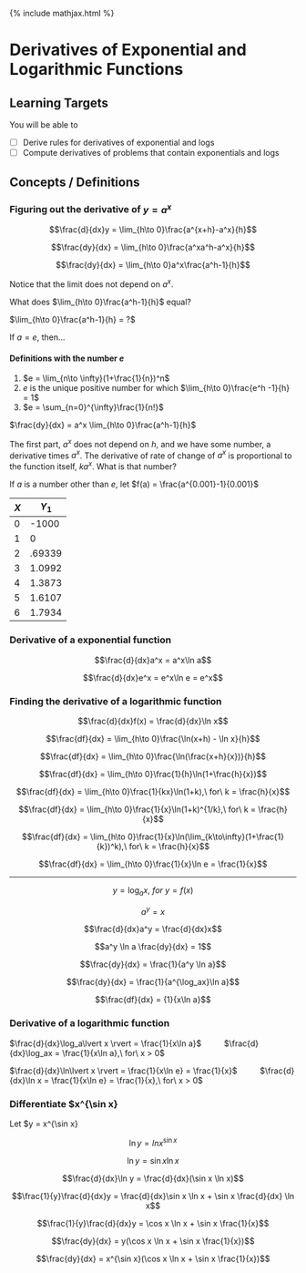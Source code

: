 {% include mathjax.html %}

# Derivatives of Exponential and Logarithmic Functions

## Learning Targets

You will be able to
- [ ] Derive rules for derivatives of exponential and logs
- [ ] Compute derivatives of problems that contain exponentials and logs

## Concepts / Definitions

### Figuring out the derivative of $y = a^x$

$$\frac{d}{dx}y = \lim_{h\to 0}\frac{a^{x+h}-a^x}{h}$$

$$\frac{dy}{dx} = \lim_{h\to 0}\frac{a^xa^h-a^x}{h}$$

$$\frac{dy}{dx} = \lim_{h\to 0}a^x\frac{a^h-1}{h}$$

Notice that the limit does not depend on $a^x$.

What does $\lim_{h\to 0}\frac{a^h-1}{h}$ equal?

$\lim_{h\to 0}\frac{a^h-1}{h} = ?$

If $a=e$, then...

#### Definitions with the number $e$
  1. $e = \lim_{n\to \infty}(1+\frac{1}{n})^n$
  2. $e$ is the unique positive number for which $\lim_{h\to 0}\frac{e^h -1}{h} = 1$
  3. $e = \sum_{n=0}^{\infty}\frac{1}{n!}$

$\frac{dy}{dx} = a^x \lim_{h\to 0}\frac{a^h-1}{h}$

The first part, $a^x$ does not depend on $h$, and we have some number, a derivative times $a^x$. The derivative of rate of change of $a^x$ is proportional to the function itself, $ka^x$. What is that number?

If $a$ is a number other than $e$, let $f(a) = \frac{a^{0.001}-1}{0.001}$

$X$ | $Y_1$
---|---
0 | -1000
1 | 0
2 | .69339
3 | 1.0992
4 | 1.3873
5 | 1.6107
6 | 1.7934

### Derivative of a exponential function

$$\frac{d}{dx}a^x = a^x\ln a$$

$$\frac{d}{dx}e^x = e^x\ln e = e^x$$

### Finding the derivative of a logarithmic function

$$\frac{d}{dx}f(x) = \frac{d}{dx}\ln x$$

$$\frac{df}{dx} = \lim_{h\to 0}\frac{\ln(x+h) - \ln x}{h}$$

$$\frac{df}{dx} = \lim_{h\to 0}\frac{\ln(\frac{x+h}{x})}{h}$$

$$\frac{df}{dx} = \lim_{h\to 0}\frac{1}{h}\ln(1+\frac{h}{x})$$

$$\frac{df}{dx} = \lim_{h\to 0}\frac{1}{kx}\ln(1+k),\ for\ k = \frac{h}{x}$$

$$\frac{df}{dx} = \lim_{h\to 0}\frac{1}{x}\ln(1+k)^{1/k},\ for\ k = \frac{h}{x}$$

$$\frac{df}{dx} = \lim_{h\to 0}\frac{1}{x}\ln(\lim_{k\to\infty}(1+\frac{1}{k})^k),\ for\ k = \frac{h}{x}$$

$$\frac{df}{dx} = \lim_{h\to 0}\frac{1}{x}\ln e = \frac{1}{x}$$

---

$$y = \log_ax,\ for\ y = f(x)$$

$$a^y = x$$

$$\frac{d}{dx}a^y = \frac{d}{dx}x$$

$$a^y \ln a \frac{dy}{dx} = 1$$

$$\frac{dy}{dx} = \frac{1}{a^y \ln a}$$

$$\frac{dy}{dx} = \frac{1}{a^{\log_ax}\ln a}$$

$$\frac{df}{dx} = {1}{x\ln a}$$

### Derivative of a logarithmic function

$\frac{d}{dx}\log_a\lvert x \rvert = \frac{1}{x\ln a}$ $\qquad$ $\frac{d}{dx}\log_ax = \frac{1}{x\ln a},\ for\ x > 0$

$\frac{d}{dx}\ln\lvert x \rvert = \frac{1}{x\ln e} = \frac{1}{x}$ $\qquad$ $\frac{d}{dx}\ln x = \frac{1}{x\ln e} = \frac{1}{x},\ for\ x > 0$

### Differentiate $x^{\sin x}

Let $y = x^{\sin x}

$$\ln y = ln x^{\sin x}$$

$$\ln y = \sin x \ln x$$

$$\frac{d}{dx}\ln y = \frac{d}{dx}(\sin x \ln x)$$

$$\frac{1}{y}\frac{d}{dx}y = \frac{d}{dx}\sin x \ln x + \sin x \frac{d}{dx} \ln x$$

$$\frac{1}{y}\frac{d}{dx}y = \cos x \ln x + \sin x \frac{1}{x}$$

$$\frac{dy}{dx} = y(\cos x \ln x + \sin x \frac{1}{x})$$

$$\frac{dy}{dx} = x^{\sin x}(\cos x \ln x + \sin x \frac{1}{x})$$


